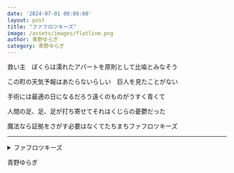 ```yaml
---
date: '2024-07-01 00:00:00'
layout: post
title: "ファフロツキーズ"
image: /assets/images/flatline.png
author: 青野ゆらぎ
category: 青野ゆらぎ
---
```


<div class="tanka-area"><div class="tanka">
<p>救い主　ぼくらは濡れたアパートを原則として比喩とみなそう</p>

<p>この町の天気予報はあたらないらしい　巨人を見たことがない</p>

<p>手術には最適の日になるだろう遠くのものがうすく青くて</p>

<p>人間の足、足、足が打ち寄せてそれはくじらの憂鬱だった</p>

<p>魔法なら証拠をさがす必要はなくてたちまちファフロツキーズ</p>

</div></div>

---

<details><summary>ファフロツキーズ</summary>

救い主　ぼくらは濡れたアパートを原則として比喩とみなそう<br/>
この町の天気予報はあたらないらしい　巨人を見たことがない<br/>
手術には最適の日になるだろう遠くのものがうすく青くて<br/>
人間の足、足、足が打ち寄せてそれはくじらの憂鬱だった<br/>
魔法なら証拠をさがす必要はなくてたちまちファフロツキーズ<br/>
<br/>

</details>

青野ゆらぎ
